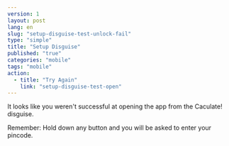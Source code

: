 ```yaml
---
version: 1
layout: post
lang: en
slug: "setup-disguise-test-unlock-fail"
type: "simple"
title: "Setup Disguise"
published: "true"
categories: "mobile"
tags: "mobile"
action: 
  - title: "Try Again"
    link: "setup-disguise-test-open"
---
```


It looks like you weren't successful at opening the app from the Caculate! disguise. 

Remember: Hold down any button and you will be asked to enter your pincode. 
